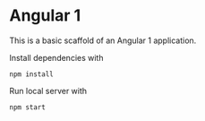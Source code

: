 # Angular 1
This is a basic scaffold of an Angular 1 application.

Install dependencies with 
```
npm install
```

Run local server with
```
npm start 
```
